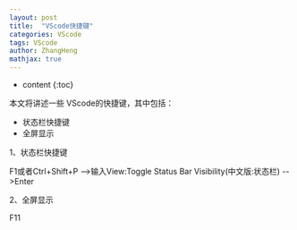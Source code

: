 ```yaml
---
layout: post
title:  "VScode快捷键"
categories: VScode
tags: VScode
author: ZhangHeng
mathjax: true
---
```


* content
{:toc}

本文将讲述一些 VScode的快捷键，其中包括：

- 状态栏快捷键
- 全屏显示

1、状态栏快捷键

F1或者Ctrl+Shift+P -->输入View:Toggle Status Bar Visibility(中文版:状态栏) -->Enter

2、全屏显示

F11



